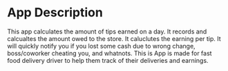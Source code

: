 # App Description 
This app calculates the amount of tips earned on a day.
It records and calcualtes the amount owed to the store.
It caluclutes the earning per tip.
It will quickly notify you if you lost some cash due to wrong change, boss/coworker cheating you, and whatnots.
This is App is made for fast food delivery driver to help them track of their deliveries and earnings.



